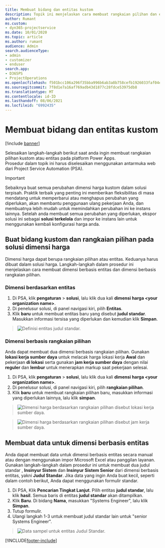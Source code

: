 ```yaml
---
title: Membuat bidang dan entitas kustom
description: Topik ini menjelaskan cara membuat rangkaian pilihan dan entitas dalam solusi anda sendiri di platform Power Apps.
author: Rumant
ms.custom:
- dyn365-projectservice
ms.date: 10/01/2020
ms.topic: article
ms.author: rumant
audience: Admin
search.audienceType:
- admin
- customizer
- enduser
search.app:
- D365PS
- ProjectOperations
ms.openlocfilehash: f501bcc106a296f35bba996b6ab3a8b758cefb1926033faf04ee23c42bc94d39
ms.sourcegitcommit: 7f8d1e7a16af769adb43d1877c28fdce53975db8
ms.translationtype: MT
ms.contentlocale: id-ID
ms.lasthandoff: 08/06/2021
ms.locfileid: "6992435"
---
```

# <a name="create-custom-fields-and-entities"></a>Membuat bidang dan entitas kustom 

[!include [banner](../includes/psa-now-project-operations.md)]

Selesaikan langkah-langkah berikut saat anda ingin membuat rangkaian pilihan kustom atau entitas pada platform Power Apps.  
Prosedur dalam topik ini harus diselesaikan menggunakan antarmuka web dari Project Service Automation (PSA).

> [!IMPORTANT]
> Sebaiknya buat semua perubahan dimensi harga kustom dalam solusi terpisah. Praktik terbaik yang penting ini memberikan fleksibilitas di masa mendatang untuk memperbarui atau menghapus perubahan yang diperlukan, akan membantu penggunaan ulang pekerjaan Anda, dan membuatnya lebih mudah untuk memindahkan perubahan ini ke instans lainnya. Setelah anda membuat semua perubahan yang diperlukan, ekspor solusi ini sebagai **solusi terkelola** dan impor ke instans lain untuk menggunakan kembali konfigurasi harga anda.

  
## <a name="create-custom-fields-and-option-sets-in-the-pricing-dimension-solution"></a>Buat bidang kustom dan rangkaian pilihan pada solusi dimensi harga

Dimensi harga dapat berupa rangkaian pilihan atau entitas. Keduanya harus dibuat dalam solusi harga. Langkah-langkah dalam prosedur ini menjelaskan cara membuat dimensi berbasis entitas dan dimensi berbasis rangkaian pilihan.

### <a name="entity-based-dimensions"></a>Dimensi berdasarkan entitas

1. Di PSA, klik **pengaturan** > **solusi**, lalu klik dua kali **dimensi harga \<your organization name>**.
2. Di penelusur solusi, di panel navigasi kiri, pilih **Entitas**.
3. Klik **baru** untuk membuat entitas baru yang disebut **judul standar**. Masukkan informasi tersisa yang diperlukan dan kemudian klik **Simpan**.

> ![Definisi entitas judul standar.](media/Standard-Title-entity-definition.png)


### <a name="option-set-based-dimensions"></a>Dimensi berbasis rangkaian pilihan 
Anda dapat membuat dua dimensi berbasis rangkaian pilihan. Gunakan **lokasi kerja sumber daya** untuk melacak harga lokasi kerja **Awal** dan pekerjaan **di lokasi** serta gunakan **jam kerja sumber daya** dengan nilai **reguler** dan **lembur** untuk menerapkan markup saat pekerjaan selesai.


1. Di PSA, klik **pengaturan** > **solusi**, lalu klik dua kali  **dimensi harga \<your organization name>**. 
2. Di penelusur solusi, di panel navigasi kiri, pilih  **rangkaian pilihan**. 
3. Klik **baru** untuk membuat rangkaian pilihan baru, masukkan informasi yang diperlukan lainnya, lalu klik **simpan**.

> ![Dimensi harga berdasarkan rangkaian pilihan disebut lokasi kerja sumber daya.](media/Option-set-PD-called-Resource-Work-Location.png)

> ![Dimensi harga berdasarkan rangkaian pilihan disebut jam kerja sumber daya.](media/Option-set-PD-called-Resource-Work-Hours.PNG)


## <a name="create-data-for-entity-based-dimensions"></a>Membuat data untuk dimensi berbasis entitas

Anda dapat membuat data untuk dimensi berbasis entitas secara manual atau dengan menggunakan impor Microsoft Excel atau panggilan layanan. Gunakan langkah-langkah dalam prosedur ini untuk membuat dua judul standar , **Insinyur Sistem** dan **Insinyur Sistem Senior** dari dimensi berbasis entitas, yakni **Judul Standar**. Jika data yang ingin Anda buat kecil, seperti dalam contoh berikut, Anda dapat menggunakan formulir standar.

1. Di PSA, Klik **Pencarian Tingkat Lanjut**. Pilih entitas **judul standar**, lalu klik **hasil**. Semua baris di entitas **judul standar** akan ditampilkan.
2. Klik **Baru**. Di bidang **Nama**, masukkan "Systems Engineer", lalu klik **Simpan**.
3. Tutup formulir. 
4. Ulangi langkah 1-3 untuk membuat judul standar lain untuk "senior Systems Engineer".

> ![Data sampel untuk entitas Judul Standar.](media/ST-data.png)




[!INCLUDE[footer-include](../includes/footer-banner.md)]
